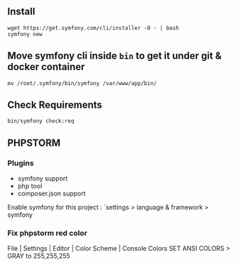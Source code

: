 ## Install

    wget https://get.symfony.com/cli/installer -O - | bash
    symfony new 

## Move symfony cli inside `bin` to get it under git & docker container 

    mv /root/.symfony/bin/symfony /var/www/app/bin/

## Check Requirements    

    bin/symfony check:req


## PHPSTORM

### Plugins

* symfony support
* php tool
* composer.json support


Enable symfony for this project : `settings > language & framework > symfony


### Fix phpstorm red color

File | Settings | Editor | Color Scheme | Console Colors
SET ANSI COLORS > GRAY to 255,255,255 